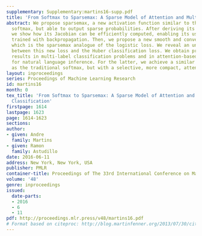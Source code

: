 ```yaml
---
supplementary: Supplementary:martins16-supp.pdf
title: 'From Softmax to Sparsemax: A Sparse Model of Attention and Multi-Label Classification'
abstract: We propose sparsemax, a new activation function similar to the traditional
  softmax, but able to output sparse probabilities. After deriving its properties,
  we show how its Jacobian can be efficiently computed, enabling its use in a network
  trained with backpropagation. Then, we propose a new smooth and convex loss function
  which is the sparsemax analogue of the logistic loss. We reveal an unexpected connection
  between this new loss and the Huber classification loss. We obtain promising empirical
  results in multi-label classification problems and in attention-based neural networks
  for natural language inference. For the latter, we achieve a similar performance
  as the traditional softmax, but with a selective, more compact, attention focus.
layout: inproceedings
series: Proceedings of Machine Learning Research
id: martins16
month: 0
tex_title: 'From Softmax to Sparsemax: A Sparse Model of Attention and Multi-Label
  Classification'
firstpage: 1614
lastpage: 1623
page: 1614-1623
sections: 
author:
- given: Andre
  family: Martins
- given: Ramon
  family: Astudillo
date: 2016-06-11
address: New York, New York, USA
publisher: PMLR
container-title: Proceedings of The 33rd International Conference on Machine Learning
volume: '48'
genre: inproceedings
issued:
  date-parts:
  - 2016
  - 6
  - 11
pdf: http://proceedings.mlr.press/v48/martins16.pdf
# Format based on citeproc: http://blog.martinfenner.org/2013/07/30/citeproc-yaml-for-bibliographies/
---
```

